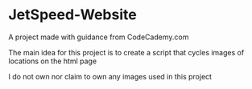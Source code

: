 # JetSpeed-Website
A project made with guidance from CodeCademy.com

The main idea for this project is to create a script that cycles images of locations on the html page

I do not own nor claim to own any images used in this project
